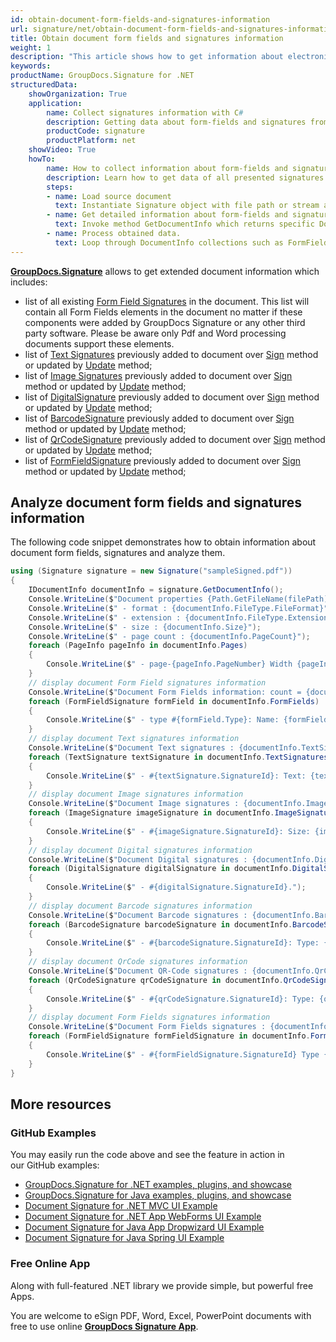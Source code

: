 ```yaml
---
id: obtain-document-form-fields-and-signatures-information
url: signature/net/obtain-document-form-fields-and-signatures-information
title: Obtain document form fields and signatures information
weight: 1
description: "This article shows how to get information about electronic signatures in the document and its form fields with GroupDocs.Signature API."
keywords: 
productName: GroupDocs.Signature for .NET
structuredData:
    showOrganization: True
    application:    
        name: Collect signatures information with C#    
        description: Getting data about form-fields and signatures from documents with C# language by GroupDocs.Signature for .NET APIs
        productCode: signature
        productPlatform: net 
    showVideo: True
    howTo:
        name: How to collect information about form-fields and signatures in documents with C# 
        description: Learn how to get data of all presented signatures and form-fields in supported document using C#
        steps:
        - name: Load source document
          text: Instantiate Signature object with file path or stream as a constructor parameter will load the document. 
        - name: Get detailed information about form-fields and signatures. 
          text: Invoke method GetDocumentInfo which returns specific DocumentInfo object.
        - name: Process obtained data. 
          text: Loop through DocumentInfo collections such as FormFields, TextSignatures, Pages etc.
---
```

[**GroupDocs.Signature**](https://products.groupdocs.com/signature/net) allows to get extended document information which includes:

* list of all existing [Form Field Signatures](https://reference.groupdocs.com/signature/net/groupdocs.signature.domain/formfieldsignature/) in the document. This list will contain all Form Fields elements in the document no matter if these components were added by GroupDocs Signature or any other third party software. Please be aware only Pdf and Word processing documents support these elements.
* list of [Text Signatures](https://reference.groupdocs.com/signature/net/groupdocs.signature.domain/textsignature) previously added to document over [Sign](https://reference.groupdocs.com/signature/net/groupdocs.signature/signature/sign/) method or updated by [Update](https://reference.groupdocs.com/signature/net/groupdocs.signature/signature/update) method;
* list of [Image Signatures](https://reference.groupdocs.com/signature/net/groupdocs.signature.domain/imagesignature) previously added to document over [Sign](https://reference.groupdocs.com/signature/net/groupdocs.signature/signature/sign/) method or updated by [Update](https://reference.groupdocs.com/signature/net/groupdocs.signature/signature/update) method;
* list of [DigitalSignature](https://reference.groupdocs.com/signature/net/groupdocs.signature.domain/digitalsignature) previously added to document over [Sign](https://reference.groupdocs.com/signature/net/groupdocs.signature/signature/sign/) method or updated by [Update](https://reference.groupdocs.com/signature/net/groupdocs.signature/signature/update) method;
* list of [BarcodeSignature](https://reference.groupdocs.com/signature/net/groupdocs.signature.domain/barcodesignature) previously added to document over [Sign](https://reference.groupdocs.com/signature/net/groupdocs.signature/signature/sign/) method or updated by [Update](https://reference.groupdocs.com/signature/net/groupdocs.signature/signature/update) method;
* list of [QrCodeSignature](https://reference.groupdocs.com/signature/net/groupdocs.signature.domain/qrcodesignature) previously added to document over [Sign](https://reference.groupdocs.com/signature/net/groupdocs.signature/signature/sign/) method or updated by [Update](https://reference.groupdocs.com/signature/net/groupdocs.signature/signature/update) method;
* list of [FormFieldSignature](https://reference.groupdocs.com/signature/net/groupdocs.signature.domain/formfieldsignature/) previously added to document over [Sign](https://reference.groupdocs.com/signature/net/groupdocs.signature/signature/sign/) method or updated by [Update](https://reference.groupdocs.com/signature/net/groupdocs.signature/signature/update) method;

## Analyze document form fields and signatures information

The following code snippet demonstrates how to obtain information about document form fields, signatures and analyze them.

```csharp
using (Signature signature = new Signature("sampleSigned.pdf"))
{
    IDocumentInfo documentInfo = signature.GetDocumentInfo();
    Console.WriteLine($"Document properties {Path.GetFileName(filePath)}:");
    Console.WriteLine($" - format : {documentInfo.FileType.FileFormat}");
    Console.WriteLine($" - extension : {documentInfo.FileType.Extension}");
    Console.WriteLine($" - size : {documentInfo.Size}");
    Console.WriteLine($" - page count : {documentInfo.PageCount}");
    foreach (PageInfo pageInfo in documentInfo.Pages)
    {
        Console.WriteLine($" - page-{pageInfo.PageNumber} Width {pageInfo.Width}, Height {pageInfo.Height}");
    }
    // display document Form Field signatures information
    Console.WriteLine($"Document Form Fields information: count = {documentInfo.FormFields.Count}");
    foreach (FormFieldSignature formField in documentInfo.FormFields)
    {
        Console.WriteLine($" - type #{formField.Type}: Name: {formField.Name} Value: {formField.Value}");
    }
    // display document Text signatures information
    Console.WriteLine($"Document Text signatures : {documentInfo.TextSignatures.Count}");
    foreach (TextSignature textSignature in documentInfo.TextSignatures)
    {
        Console.WriteLine($" - #{textSignature.SignatureId}: Text: {textSignature.Text}");
    }
    // display document Image signatures information
    Console.WriteLine($"Document Image signatures : {documentInfo.ImageSignatures.Count}");
    foreach (ImageSignature imageSignature in documentInfo.ImageSignatures)
    {
        Console.WriteLine($" - #{imageSignature.SignatureId}: Size: {imageSignature.Size} bytes, Format: {imageSignature.Format}.");
    }
    // display document Digital signatures information
    Console.WriteLine($"Document Digital signatures : {documentInfo.DigitalSignatures.Count}");
    foreach (DigitalSignature digitalSignature in documentInfo.DigitalSignatures)
    {
        Console.WriteLine($" - #{digitalSignature.SignatureId}.");
    }
    // display document Barcode signatures information
    Console.WriteLine($"Document Barcode signatures : {documentInfo.BarcodeSignatures.Count}");
    foreach (BarcodeSignature barcodeSignature in documentInfo.BarcodeSignatures)
    {
        Console.WriteLine($" - #{barcodeSignature.SignatureId}: Type: {barcodeSignature.EncodeType?.TypeName}. Text: {barcodeSignature.Text}");
    }
    // display document QrCode signatures information
    Console.WriteLine($"Document QR-Code signatures : {documentInfo.QrCodeSignatures.Count}");
    foreach (QrCodeSignature qrCodeSignature in documentInfo.QrCodeSignatures)
    {
        Console.WriteLine($" - #{qrCodeSignature.SignatureId}: Type: {qrCodeSignature.EncodeType?.TypeName}. Text: {qrCodeSignature.Text}");
    }
    // display document Form Fields signatures information
    Console.WriteLine($"Document Form Fields signatures : {documentInfo.FormFieldSignatures.Count}");
    foreach (FormFieldSignature formFieldSignature in documentInfo.FormFields)
    {
        Console.WriteLine($" - #{formFieldSignature.SignatureId} Type {formFieldSignature.Type}: Name: {formFieldSignature.Name} Value: {formFieldSignature.Value}");
    }
}
```

## More resources

### GitHub Examples

You may easily run the code above and see the feature in action in our GitHub examples:

* [GroupDocs.Signature for .NET examples, plugins, and showcase](https://github.com/groupdocs-signature/GroupDocs.Signature-for-.NET)
* [GroupDocs.Signature for Java examples, plugins, and showcase](https://github.com/groupdocs-signature/GroupDocs.Signature-for-Java)
* [Document Signature for .NET MVC UI Example](https://github.com/groupdocs-signature/GroupDocs.Signature-for-.NET-MVC)
* [Document Signature for .NET App WebForms UI Example](https://github.com/groupdocs-signature/GroupDocs.Signature-for-.NET-WebForms)
* [Document Signature for Java App Dropwizard UI Example](https://github.com/groupdocs-signature/GroupDocs.Signature-for-Java-Dropwizard)
* [Document Signature for Java Spring UI Example](https://github.com/groupdocs-signature/GroupDocs.Signature-for-Java-Spring)

### Free Online App

Along with full-featured .NET library we provide simple, but powerful free Apps.

You are welcome to eSign PDF, Word, Excel, PowerPoint documents with free to use online **[GroupDocs Signature App](https://products.groupdocs.app/signature)**.

